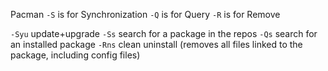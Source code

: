 Pacman
`-S`  is for Synchronization
`-Q`  is for Query
`-R`  is for Remove

`-Syu`  update+upgrade
`-Ss`   search for a package in the repos
`-Qs`   search for an installed package
`-Rns`  clean uninstall (removes all files linked to the package, including config files)
